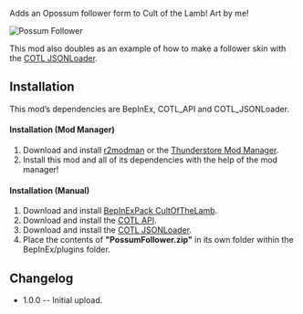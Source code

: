 Adds an Opossum follower form to Cult of the Lamb! Art by me!

![Possum Follower](https://i.imgur.com/dQoAaP0.gif)

This mod also doubles as an example of how to make a follower skin with the [COTL JSONLoader](https://cult-of-the-lamb.thunderstore.io/package/KellyBetty/COTL_JSONLoader/).

## Installation
This mod’s dependencies are BepInEx, COTL_API and COTL_JSONLoader.

#### Installation (Mod Manager)
1. Download and install [r2modman](https://thunderstore.io/package/ebkr/r2modman/) or the [Thunderstore Mod Manager](https://www.overwolf.com/app/Thunderstore-Thunderstore_Mod_Manager).
2. Install this mod and all of its dependencies with the help of the mod manager! 

#### Installation (Manual)
1. Download and install [BepInExPack CultOfTheLamb](https://cult-of-the-lamb.thunderstore.io/package/BepInEx/BepInExPack_CultOfTheLamb/).
2. Download and install the [COTL API](https://cult-of-the-lamb.thunderstore.io/package/xhayper/COTL_API/).
3. Download and install the [COTL JSONLoader](https://cult-of-the-lamb.thunderstore.io/package/KellyBetty/COTL_JSONLoader/).
4. Place the contents of **"PossumFollower.zip"** in its own folder within the BepInEx/plugins folder.

## Changelog
- 1.0.0 -- Initial upload.